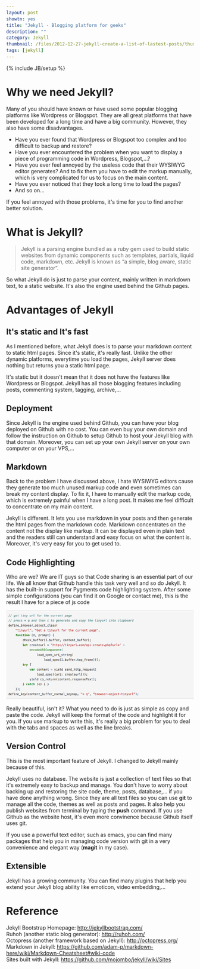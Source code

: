```yaml
---
layout: post
showtn: yes
title: "Jekyll - Blogging platform for geeks"
description: ""
category: Jekyll
thumbnail: /files/2012-12-27-jekyll-create-a-list-of-lastest-posts/thumbnail.png
tags: [jekyll]
---
```

{% include JB/setup %}

# Why we need Jekyll?

Many of you should have known or have used some popular blogging platforms like
Wordpress or Blogspot. They are all great platforms that have been developed for
a long time and have a big community. However, they also have some
disadvantages.

* Have you ever found that Wordpress or Blogspot too complex and too difficult to
backup and restore?  
* Have you ever encountered the problem when you want to display a piece of
programming code in Wordpress, Blogspot,...?  
* Have you ever feel annoyed by the useless code that their WYSIWYG editor
generates? And to fix them you have to edit the markup manually, which is very
complicated for us to focus on the main content.
* Have you ever noticed that they took a long time to load the pages?
* And so on...

If you feel annoyed with those problems, it's time for you to find another
better solution.

<!-- more -->

# What is Jekyll?

> Jekyll is a parsing engine bundled as a ruby gem used to build static websites
> from dynamic components such as templates, partials, liquid code, markdown,
> etc. Jekyll is known as “a simple, blog aware, static site generator”.
  
So what Jekyll do is just to parse your content, mainly written in markdown
text, to a static website. It's also the engine used behind the Github pages.

# Advantages of Jekyll

## It's static and It's fast

As I mentioned before, what Jekyll does is to parse your markdown content to
static html pages. Since it's static, it's really fast. Unlike the other
dynamic platforms, everytime you load the pages, Jekyll server does nothing but
returns you a static html page.  

It's static but it doesn't mean that it does not have the features like
Wordpress or Blogspot. Jekyll has all those blogging features including posts,
commenting system, tagging, archive,...

## Deployment

Since Jekyll is the engine used behind Github, you can have your blog deployed on
Github with no cost. You can even buy your own domain and follow the instruction
on Github to setup Github to host your Jekyll blog with that domain.
Moreover, you can set up your own Jekyll server on your own computer or on your
VPS,... 

## Markdown

Back to the problem I have discussed above, I hate WYSIWYG editors cause they
generate too much unused markup code and even sometimes can break my content
display. To fix it, I have to manually edit the markup code, which is extremely
painful when I have a long post. It makes me feel difficult to concentrate on my
main content.  

Jekyll is different. It lets you use markdown in your posts and then generate the
html pages from the markdown code. Markdown concentrates on the content not the
display like markup. It can be displayed even in plain text and the readers still
can understand and easy focus on what the content is. Moreover, it's very easy
for you to get used to.

## Code Highlighting

Who are we?
We are IT guys so that Code sharing is an essential part of our life. We all
know that Github handle this task very well and so do Jekyll. It has the
built-in support for Pygments code highlighting system. After some simple
configurations (you can find it on Google or contact me), this is the result I
have for a piece of js code

![Js code](/files/2013-01-16-jekyll-bootstrap-blogging-platform-for-geeks/js.png)

Really beautiful, isn't it? What you need to do is just as simple as copy and
paste the code. Jekyll will keep the format of the code and highlight it for
you. If you use markup to write this, it's really a big problem for you to deal
with the tabs and spaces as well as the line breaks.

## Version Control

This is the most important feature of Jekyll. I changed to Jekyll mainly because
of this.

Jekyll uses no database. The website is just a collection of text files so that
it's extremely easy to backup and manage. You don't have to worry about backing
up and restoring the site code, theme, posts, database,... if you have done
anything wrong. Since they are all text files so you can use **git** to manage all
the code, themes as well as posts and pages. It also help you publish websites
from terminal by typing the **push** command. If you use Github as the website
host, it's even more convinence because Github itself uses git.  

If you use a powerful text editor, such as emacs, you can find many packages that
help you in managing code version with git in a very convenience and elegant way
(**magit** in my case).

## Extensible

Jekyll has a growing community. You can find many plugins that help you extend
your Jekyll blog ability like emoticon, video embedding,...

# Reference

Jekyll Bootstrap Homepage: <http://jekyllbootstrap.com/>  
Ruhoh (another static blog generator): <http://ruhoh.com/>  
Octopress (another framework based on Jekyll): <http://octopress.org/>  
Markdown in Jekyll:
<https://github.com/adam-p/markdown-here/wiki/Markdown-Cheatsheet#wiki-code>  
Sites built with Jekyll: <https://github.com/mojombo/jekyll/wiki/Sites>
